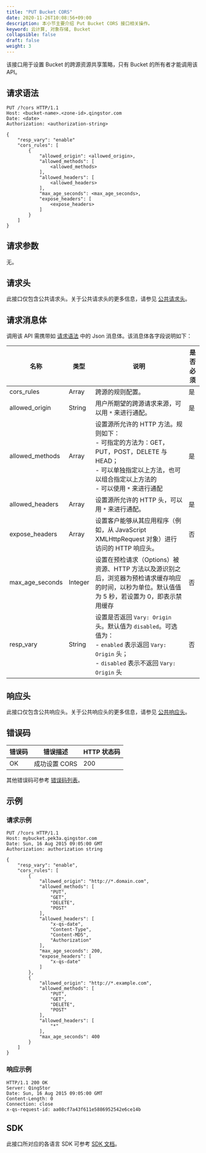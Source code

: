 ```yaml
---
title: "PUT Bucket CORS"
date: 2020-11-26T10:08:56+09:00
description: 本小节主要介绍 Put Bucket CORS 接口相关操作。
keyword: 云计算, 对象存储, Bucket
collapsible: false
draft: false
weight: 3
---
```


该接口用于设置 Bucket 的跨源资源共享策略，只有 Bucket 的所有者才能调用该 API。

## 请求语法

```http
PUT /?cors HTTP/1.1
Host: <bucket-name>.<zone-id>.qingstor.com
Date: <date>
Authorization: <authorization-string>

{
    "resp_vary": "enable"
    "cors_rules": [
        {
            "allowed_origin": <allowed_origin>,
            "allowed_methods": [
                <allowed_methods>
            ],
            "allowed_headers": [
                <allowed_headers>
            ],
            "max_age_seconds": <max_age_seconds>,
            "expose_headers": [
                <expose_headers>
            ]
        }
    ]
}
```

## 请求参数

无。

## 请求头

此接口仅包含公共请求头。关于公共请求头的更多信息，请参见 [公共请求头](/storage/object-storage/api/common_header/#请求头字段-request-header)。

## 请求消息体

调用该 API 需携带如 [请求语法](#请求语法) 中的 Json 消息体。该消息体各字段说明如下：

| 名称 | 类型 | 说明 | 是否必须 |
| --- | --- | --- | --- |
| cors_rules | Array | 跨源的规则配置。 | 是 |
| allowed_origin | String | 用户所期望的跨源请求来源，可以用 `*` 来进行通配。 | 是 |
| allowed_methods | Array | 设置源所允许的 HTTP 方法。规则如下：<br>- 可指定的方法为：GET，PUT，POST，DELETE 与 HEAD； <br>- 可以单独指定以上方法，也可以组合指定以上方法的 <br>- 可以使用 `*` 来进行通配 | 是 |
| allowed_headers | Array | 设置源所允许的 HTTP 头，可以用 `*` 来进行通配。 | 是 |
| expose_headers | Array | 设置客户能够从其应用程序（例如，从 JavaScript XMLHttpRequest 对象）进行访问的 HTTP 响应头。 | 否 |
| max_age_seconds | Integer | 设置在预检请求（Options）被资源、HTTP 方法以及源识别之后，浏览器为预检请求缓存响应的时间，以秒为单位。默认值值为 5 秒，若设置为 0，即表示禁用缓存| 否 |
| resp_vary | String | 设置是否返回 `Vary: Origin`头。默认值为 `disabled`。可选值为：<br>- `enabled` 表示返回 `Vary: Origin` 头； <br>- `disabled` 表示不返回 `Vary: Origin` 头| 否 |


## 响应头

此接口仅包含公共响应头。关于公共响应头的更多信息，请参见 [公共响应头](/storage/object-storage/api/common_header/#响应头字段-response-header)。

## 错误码

| 错误码 | 错误描述 | HTTP 状态码 |
| --- | --- | --- |
| OK | 成功设置 CORS | 200 |

其他错误码可参考 [错误码列表](/storage/object-storage/api/error_code/#错误码列表)。

## 示例

### 请求示例

```http
PUT /?cors HTTP/1.1
Host: mybucket.pek3a.qingstor.com
Date: Sun, 16 Aug 2015 09:05:00 GMT
Authorization: authorization string

{
    "resp_vary": "enable",
    "cors_rules": [
        {
            "allowed_origin": "http://*.domain.com",
            "allowed_methods": [
                "PUT",
                "GET",
                "DELETE",
                "POST"
            ],
            "allowed_headers": [
                "x-qs-date",
                "Content-Type",
                "Content-MD5",
                "Authorization"
            ],
            "max_age_seconds": 200,
            "expose_headers": [
                "x-qs-date"
            ]
        },
        {
            "allowed_origin": "http://*.example.com",
            "allowed_methods": [
                "PUT",
                "GET",
                "DELETE",
                "POST"
            ],
            "allowed_headers": [
                "*"
            ],
            "max_age_seconds": 400
        }
    ]
}
```

### 响应示例

```http
HTTP/1.1 200 OK
Server: QingStor
Date: Sun, 16 Aug 2015 09:05:00 GMT
Content-Length: 0
Connection: close
x-qs-request-id: aa08cf7a43f611e5886952542e6ce14b
```


## SDK

此接口所对应的各语言 SDK 可参考 [SDK 文档](/storage/object-storage/sdk/)。
